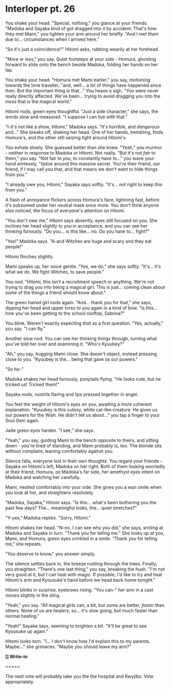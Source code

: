 # Interloper pt. 26

You shake your head. "Special, nothing," you glance at your friends. "Madoka and Sayaka kind of got dragged into it by accident. That's how they met Mami," you tighten your arm around her briefly. "And I met *them* due to... circumstances when I arrived here."

"So it's just a coincidence?" Hitomi asks, rubbing wearily at her forehead.

"More or less," you say. Quiet footsteps at your side - Homura, ghosting forward to slide onto the bench beside Madoka, folding her hands on her lap.

You shake your head. "Homura met Mami earlier," you say, motioning towards the time traveller, "and, well... a lot of things have happened since then. But the important thing is that..." You heave a sigh. "You were never really directly affected. We've been... trying to avoid dragging you into the *mess* that is the magical world."

Hitomi nods, green eyes thoughtful. "Just a side character," she says, the words slow and measured. "I suppose I can live with that."

"I-it's not like a show, Hitomi," Madoka says. "It's horrible, and *dangerous* and..." She breaks off, shaking her head. One of her hands, trembling, finds Homura's, and the other still seizing tight around Hitomi's.

You exhale slowly. She guessed better than she knew. "Yeah," you murmur - neither in response to Madoka or Hitomi. Not really. "But it's not *fair* to them," you say. "Not fair to *you*, to constantly have to..." you wave your hand aimlessly, "*tiptoe* around this massive secret. You're their friend, *our* friend, if I may call you that, and that means we don't want to hide things from you."

"I already owe you, Hitomi," Sayaka says softly. "It's... not right to keep this from you."

A flash of annoyance flickers across Homura's face, lightning fast, before it's subsumed under her neutral mask once more. You don't think anyone else noticed, the focus of everyone's attention on Hitomi.

"You don't owe me," Hitomi says absently, eyes still focused on you. She inclines her head slightly to you in acceptance, and you can see her thinking furiously. "Do you... is this like... no. Do you have to... fight?"

"Yes!" Madoka says. "A-and Witches are huge and scary and they eat people!"

Hitomi flinches slightly.

Mami speaks up, her voice gentle. "Yes, we do," she says softly. "It's... it's what we do. We fight Witches, to save people."

You nod. "Hitomi, this isn't a recruitment speech or anything. We're not trying to drag you into being a magical girl. This is just... coming clean about some of the things a friend should know about."

The green haired girl nods again. "And... thank you for that," she says, dipping her head and upper torso to you again in a kind of bow. "Is this... how you've been getting to the school rooftop, Sabrina?"

You blink. Weren't exactly expecting *that* as a first question. "Yes, actually," you say. "I can fly."

Another slow nod. You can see her thinking things through, turning what you've told her over and examining it. "Who's Kyuubey?"

"Ah," you say, hugging Mami close. She doesn't object, instead pressing close to you. "Kyuubey is the... being that gave us our powers."

"So he-"

Madoka shakes her head furiously, ponytails flying. "He looks cute, but he tricked us! Tricked them!"

Sayaka nods, nostrils flaring and lips pressed together in anger.

You feel the weight of Hitomi's eyes on you, awaiting a more coherent explanation. "Kyuubey is this cutesy, white cat-like creature. He gives us our powers for the Wish. He didn't tell us about..." you tap a finger to your Soul Gem again.

Jade green eyes harden. "I see," she says.

"Yeah," you say, guiding Mami to the bench opposite to theirs, and sitting down - you're tired of standing, and Mami probably is, too. The blonde sits without complaint, leaning comfortably against you.

Silence falls, everyone lost in their own thoughts. You regard your friends - Sayaka on Hitomi's left, Madoka on her right. Both of them looking worriedly at their friend. Homura, on Madoka's far side, her amethyst eyes intent on Madoka and watching her carefully.

Mami, nestled comfortably into your side. She gives you a wan smile when you look at her, and straightens resolutely.

"Madoka, Sayaka," Hitomi says. "Is this... what's been bothering you the past few days? The... meaningful looks, the... quiet stretches?"

"Y-yes," Madoka replies. "Sorry, Hitomi."

Hitomi shakes her head. "N-no. I can see why you did," she says, smiling at Madoka and Sayaka in turn. "Thank you for telling me." She looks up at you, Mami, and Homura, green eyes crinkled in a smile. "Thank *you* for telling me," she repeats.

"You deserve to know," you answer simply.

The silence settles back in, the breeze rustling through the trees. Finally, you straighten. "There's one last thing," you say, breaking the hush. "I'm not very good at it, but I can heal with magic. If possible, I'd like to try and heal Hitomi's arm and Kyousuke's hand before we head back home tonight."

Hitomi blinks in surprise, eyebrows rising. "You can-" her arm in a cast moves slightly in the sling.

"Yeah," you say. "All magical girls can, a bit, but some are better, *faster* than others. None of us are healers, so... it's slow going, but much faster than normal healing."

"Yeah!" Sayaka says, seeming to brighten a bit. "It'll be great to see Kyousuke up again."

Hitomi looks torn. "I... I don't know how I'd explain this to my parents. Maybe..." she grimaces. "Maybe you should leave my arm?"

**\[] Write-in**

\=====​

The next vote will probably take you the the hospital and Kwyjibo. Vote appropriately.
